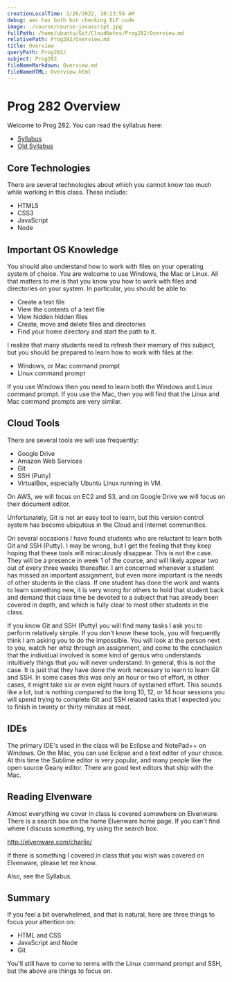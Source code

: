 ```yaml
---
creationLocalTime: 3/26/2022, 10:23:56 AM
debug: aec has both but checking ELF code
image: ./course/course-javascript.jpg
fullPath: /home/ubuntu/Git/CloudNotes/Prog282/Overview.md
relativePath: Prog282/Overview.md
title: Overview
queryPath: Prog282/
subject: Prog282
fileNameMarkdown: Overview.md
fileNameHTML: Overview.html
---
```



<!-- toc -->
<!-- tocstop -->

Prog 282 Overview
=================

Welcome to Prog 282. You can read the syllabus here:

- [Syllabus](http://bit.ly/1qf71t1)
- [Old Syllabus](<http://bit.ly/YUJRsL>)

Core Technologies
-----------------

There are several technologies about which you cannot know too much while 
working in this class. These include:

* HTML5
* CSS3
* JavaScript
* Node

Important OS Knowledge
----------------------

You should also understand how to work with files on your operating system of
choice. You are welcome to use Windows, the Mac or Linux. All that matters to
me is that you know you how to work with files and directories on your system.
In particular, you should be able to:

* Create a text file
* View the contents of a text file
* View hidden hidden files
* Create, move and delete files and directories
* Find your home directory and start the path to it.

I realize that many students need to refresh their memory of this subject, but
you should be prepared to learn how to work with files at the:

* Windows, or Mac command prompt
* Linux command prompt

If you use Windows then you need to learn both the Windows and Linux command
prompt. If you use the Mac, then you will find that the Linux and Mac command 
prompts are very similar.

Cloud Tools
-----------

There are several tools we will use frequently:

* Google Drive
* Amazon Web Services
* Git
* SSH (Putty)
* VirtualBox, especially Ubuntu Linux running in VM.

On AWS, we will focus on EC2 and S3, and on Google Drive we will focus on their
document editor.

Unfortunately, Git is not an easy tool to learn, but this version control system
has become ubiqutous in the Cloud and Internet communities.

On several occasions I have found students who are reluctant to learn both Git
and SSH (Putty). I may be wrong, but I get the feeling that they keep hoping 
that these tools will miraculously disappear. This is not the case. They will be
a presence in week 1 of the course, and will likely appear two out of every three
weeks thereafter. I am concerned whenever a student has missed an important 
assignment, but even more important is the needs of other students in the class.
If one student has done the work and wants to learn something new, it is very
wrong for others to hold that student back and demand that class time be devoted
to a subject that has already been covered in depth, and which is fully clear
to most other students in the class.

If you know Git and SSH (Putty) you will find many tasks I ask you to perform
relatively simple. If you don't know these tools, you will frequently think I
am asking you to do the impossible. You will look at the person next to you,
watch her whiz through an assignment, and come to the conclusion that the 
individual involved is some kind of genius who understands intuitively things
that you will never understand. In general, this is not the case. It is just
that they have done the work necessary to learn to learn Git and SSH. In some
cases this was only an hour or two of effort, in other cases, it might take six
or even eight hours of systained effort. This sounds like a lot, but is nothing
compared to the long 10, 12, or 14 hour sessions you will spend trying to complete
Git and SSH related tasks that I expected you to finish in twenty or thirty minutes
at most.

IDEs
----

The primary IDE's used in the class will be Eclipse and NotePad++ on Windows. On
the Mac, you can use Eclipse and a text editor of your choice. At this time the
Sublime editor is very popular, and many people like the open source Geany editor.
There are good text editors that ship with the Mac.

Reading Elvenware
-----------------

Almost everything we cover in class is covered somewhere on Elvenware. There
is a search box on the home Elvenware home page. If you can't find where I 
discuss something, try using the search box:

<http://elvenware.com/charlie/>

If there is something I covered in class that you wish was covered on Elvenware,
please let me know.

Also, see the Syllabus.

Summary
-------

If you feel a bit overwhelmed, and that is natural, here are three things to 
focus your attention on:

* HTML and CSS
* JavaScript and Node
* Git

You'll still have to come to terms with the Linux command prompt and SSH, but
the above are things to focus on.
